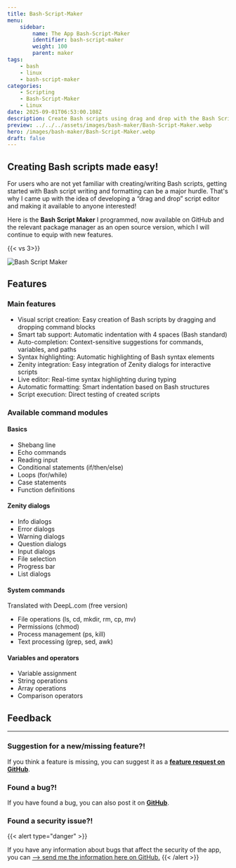 ```yaml
---
title: Bash-Script-Maker
menu:
    sidebar:
        name: The App Bash-Script-Maker
        identifier: bash-script-maker
        weight: 100
        parent: maker
tags:
    - bash
    - linux
    - bash-script-maker
categories:
    - Scripting
    - Bash-Script-Maker
    - Linux
date: 2025-09-01T06:53:00.108Z
description: Create Bash scripts using drag and drop with the Bash Script Maker.
preview: ../../../assets/images/bash-maker/Bash-Script-Maker.webp
hero: /images/bash-maker/Bash-Script-Maker.webp
draft: false
---
```

## Creating Bash scripts made easy!
For users who are not yet familiar with creating/writing Bash scripts, getting started with Bash script writing and formatting can be a major hurdle.
That's why I came up with the idea of developing a “drag and drop” script editor and making it available to anyone interested!

Here is the **Bash Script Maker** I programmed, now available on GitHub and the relevant package manager as an open source version, which I will continue to equip with new features.
<!-- FM:Snippet:Start data:{“id”:“Vertical Space”,“fields”:[]} -->
{{< vs 3>}}
<!-- FM:Snippet:End -->

![Bash Script Maker](/images/bash-maker/Bash-Script-Maker.webp)


## Features
### Main features

- Visual script creation: Easy creation of Bash scripts by dragging and dropping command blocks
- Smart tab support: Automatic indentation with 4 spaces (Bash standard)
- Auto-completion: Context-sensitive suggestions for commands, variables, and paths
- Syntax highlighting: Automatic highlighting of Bash syntax elements
- Zenity integration: Easy integration of Zenity dialogs for interactive scripts
- Live editor: Real-time syntax highlighting during typing
- Automatic formatting: Smart indentation based on Bash structures
- Script execution: Direct testing of created scripts

### Available command modules
#### Basics

- Shebang line
- Echo commands
- Reading input
- Conditional statements (if/then/else)
- Loops (for/while)
- Case statements
- Function definitions

#### Zenity dialogs

- Info dialogs
- Error dialogs
- Warning dialogs
- Question dialogs
- Input dialogs
- File selection
- Progress bar
- List dialogs

#### System commands
Translated with DeepL.com (free version)
- File operations (ls, cd, mkdir, rm, cp, mv)
- Permissions (chmod)
- Process management (ps, kill)
- Text processing (grep, sed, awk)

#### Variables and operators

- Variable assignment
- String operations
- Array operations
- Comparison operators
## Feedback

---

### Suggestion for a new/missing feature?!
If you think a feature is missing, you can suggest it as a [**feature request on GitHub**](https://github.com/securebitsorg/Bash-Script-Maker/issues).

### Found a bug?!
If you have found a bug, you can also post it on [**GitHub**](https://github.com/securebitsorg/Bash-Script-Maker/issues).

### Found a security issue?!
<!-- FM:Snippet:Start data:{“id”:‘Danger’,“fields”:[]} -->
{{< alert type="danger" >}}

If you have any information about bugs that affect the security of the app, you can [--> send me the information here on GitHub.](https://github.com/securebitsorg/Bash-Script-Maker/security/advisories)
{{< /alert >}}

<!-- FM:Snippet:End -->


